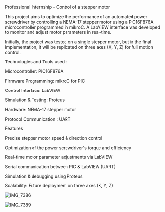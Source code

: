 Professional Internship - Control of a stepper motor

This project aims to optimize the performance of an automated power screwdriver by controlling a NEMA-17 stepper motor using a PIC16F876A microcontroller programmed in mikroC. A LabVIEW interface was developed to monitor and adjust motor parameters in real-time.

Initially, the project was tested on a single stepper motor, but in the final implementation, it will be replicated on three axes (X, Y, Z) for full motion control.

Technologies and Tools used : 

  Microcontroller: PIC16F876A

  Firmware Programming: mikroC for PIC

  Control Interface: LabVIEW

  Simulation & Testing: Proteus

  Hardware: NEMA-17 stepper motor  

  Protocol Communication : UART

 Features
 
   Precise stepper motor speed & direction control
   
   Optimization of the power screwdriver's torque and efficiency
   
   Real-time motor parameter adjustments via LabVIEW
   
   Serial communication between PIC & LabVIEW (UART)
   
   Simulation & debugging using Proteus
   
   Scalability: Future deployment on three axes (X, Y, Z)


   ![IMG_7386](https://github.com/user-attachments/assets/a4e43a81-053e-40b0-8213-94dd5338dda3)

   ![IMG_7389](https://github.com/user-attachments/assets/3f31902b-cc14-43ba-a098-1582763f9621)

